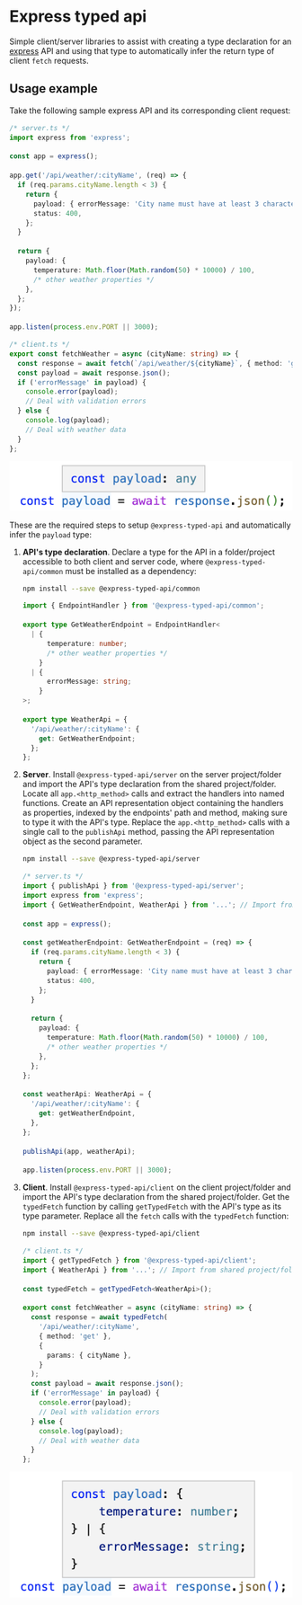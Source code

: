 # Express typed api

Simple client/server libraries to assist with creating a type declaration for an [express](https://expressjs.com/) API and using that type to automatically infer the return type of client `fetch` requests.

## Usage example

Take the following sample express API and its corresponding client request:

```typescript
/* server.ts */
import express from 'express';

const app = express();

app.get('/api/weather/:cityName', (req) => {
  if (req.params.cityName.length < 3) {
    return {
      payload: { errorMessage: 'City name must have at least 3 characters' },
      status: 400,
    };
  }

  return {
    payload: {
      temperature: Math.floor(Math.random(50) * 10000) / 100,
      /* other weather properties */
    },
  };
});

app.listen(process.env.PORT || 3000);
```

```typescript
/* client.ts */
export const fetchWeather = async (cityName: string) => {
  const response = await fetch(`/api/weather/${cityName}`, { method: 'get' });
  const payload = await response.json();
  if ('errorMessage' in payload) {
    console.error(payload);
    // Deal with validation errors
  } else {
    console.log(payload);
    // Deal with weather data
  }
};
```

![](/readme/fetch-any-return-type.png)

These are the required steps to setup `@express-typed-api` and automatically infer the `payload` type:

1. **API's type declaration**. Declare a type for the API in a folder/project accessible to both client and server code, where `@express-typed-api/common` must be installed as a dependency:

   ```bash
   npm install --save @express-typed-api/common
   ```

   ```typescript
   import { EndpointHandler } from '@express-typed-api/common';

   export type GetWeatherEndpoint = EndpointHandler<
     | {
         temperature: number;
         /* other weather properties */
       }
     | {
         errorMessage: string;
       }
   >;

   export type WeatherApi = {
     '/api/weather/:cityName': {
       get: GetWeatherEndpoint;
     };
   };
   ```

2. **Server**. Install `@express-typed-api/server` on the server project/folder and import the API's type declaration from the shared project/folder. Locate all `app.<http_method>` calls and extract the handlers into named functions. Create an API representation object containing the handlers as properties, indexed by the endpoints' path and method, making sure to type it with the API's type. Replace the `app.<http_method>` calls with a single call to the `publishApi` method, passing the API representation object as the second parameter.

   ```bash
   npm install --save @express-typed-api/server
   ```

   ```typescript
   /* server.ts */
   import { publishApi } from '@express-typed-api/server';
   import express from 'express';
   import { GetWeatherEndpoint, WeatherApi } from '...'; // Import from shared project/folder

   const app = express();

   const getWeatherEndpoint: GetWeatherEndpoint = (req) => {
     if (req.params.cityName.length < 3) {
       return {
         payload: { errorMessage: 'City name must have at least 3 characters' },
         status: 400,
       };
     }

     return {
       payload: {
         temperature: Math.floor(Math.random(50) * 10000) / 100,
         /* other weather properties */
       },
     };
   };

   const weatherApi: WeatherApi = {
     '/api/weather/:cityName': {
       get: getWeatherEndpoint,
     },
   };

   publishApi(app, weatherApi);

   app.listen(process.env.PORT || 3000);
   ```

3. **Client**. Install `@express-typed-api/client` on the client project/folder and import the API's type declaration from the shared project/folder. Get the `typedFetch` function by calling `getTypedFetch` with the API's type as its type parameter. Replace all the `fetch` calls with the `typedFetch` function:

   ```bash
   npm install --save @express-typed-api/client
   ```

   ```typescript
   /* client.ts */
   import { getTypedFetch } from '@express-typed-api/client';
   import { WeatherApi } from '...'; // Import from shared project/folder

   const typedFetch = getTypedFetch<WeatherApi>();

   export const fetchWeather = async (cityName: string) => {
     const response = await typedFetch(
       '/api/weather/:cityName',
       { method: 'get' },
       {
         params: { cityName },
       }
     );
     const payload = await response.json();
     if ('errorMessage' in payload) {
       console.error(payload);
       // Deal with validation errors
     } else {
       console.log(payload);
       // Deal with weather data
     }
   };
   ```

![](/readme/fetch-inferred-return-type.png)
